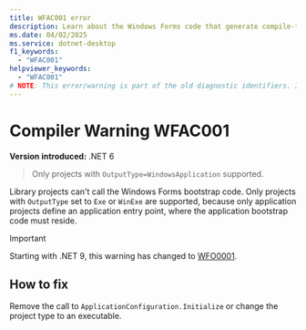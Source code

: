 ```yaml
---
title: WFAC001 error
description: Learn about the Windows Forms code that generate compile-time error WFAC001.
ms.date: 04/02/2025
ms.service: dotnet-desktop
f1_keywords:
  - "WFAC001"
helpviewer_keywords:
  - "WFAC001"
# NOTE: This error/warning is part of the old diagnostic identifiers. It's not being maintained.
---
```

# Compiler Warning WFAC001

**Version introduced:** .NET 6

> Only projects with `OutputType=WindowsApplication` supported.

Library projects can't call the Windows Forms bootstrap code. Only projects with `OutputType` set to `Exe` or `WinExe` are supported, because only application projects define an application entry point, where the application bootstrap code must reside.

> [!IMPORTANT]
> Starting with .NET 9, this warning has changed to [WFO0001](../compiler-messages/wfo0001.md).

## How to fix

Remove the call to `ApplicationConfiguration.Initialize` or change the project type to an executable.
